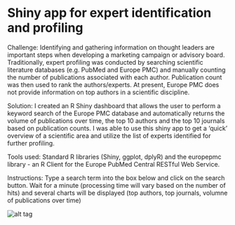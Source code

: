 # Shiny app for expert identification and profiling

Challenge: Identifying and gathering information on thought leaders are important steps when developing a marketing campaign or advisory board. Traditionally, expert profiling was conducted by searching scientific literature databases (e.g. PubMed and Europe PMC) and manually counting the number of publications associated with each author. Publication count was then used to rank the authors/experts. At present, Europe PMC does not provide information on top authors in a scientific discipline.

Solution: I created an R Shiny dashboard that allows the user to perform a keyword search of the Europe PMC database and automatically returns the volume of publications over time, the top 10 authors and the top 10 journals based on publication counts. I was able to use this shiny app to get a ‘quick’ overview of a scientific area and utilize the list of experts identified for further profiling. 

Tools used: Standard R libraries (Shiny, ggplot, dplyR) and the europepmc library - an R Client for the Europe PubMed Central RESTful Web Service.

Instructions: Type a search term into the box below and click on the search button. Wait for a minute (processing time will vary based on the number of hits) and several charts will be displayed (top authors, top journals, volumne of publications over time)


![alt tag](https://github.com/andrewliew86/KOL-mapping-with-Shiny-app/blob/main/UI_picture.PNG)
